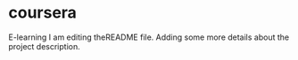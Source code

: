 # coursera
E-learning
I am editing theREADME file. Adding some more details about the project description.
